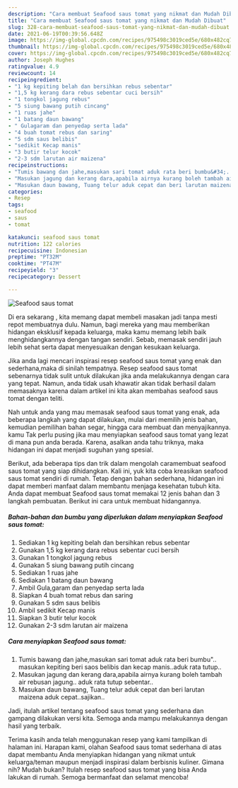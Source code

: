```yaml
---
description: "Cara membuat Seafood saus tomat yang nikmat dan Mudah Dibuat"
title: "Cara membuat Seafood saus tomat yang nikmat dan Mudah Dibuat"
slug: 328-cara-membuat-seafood-saus-tomat-yang-nikmat-dan-mudah-dibuat
date: 2021-06-19T00:39:56.648Z
image: https://img-global.cpcdn.com/recipes/975498c3019ced5e/680x482cq70/seafood-saus-tomat-foto-resep-utama.jpg
thumbnail: https://img-global.cpcdn.com/recipes/975498c3019ced5e/680x482cq70/seafood-saus-tomat-foto-resep-utama.jpg
cover: https://img-global.cpcdn.com/recipes/975498c3019ced5e/680x482cq70/seafood-saus-tomat-foto-resep-utama.jpg
author: Joseph Hughes
ratingvalue: 4.9
reviewcount: 14
recipeingredient:
- "1 kg kepiting belah dan bersihkan rebus sebentar"
- "1,5 kg kerang dara rebus sebentar cuci bersih"
- "1 tongkol jagung rebus"
- "5 siung bawang putih cincang"
- "1 ruas jahe"
- "1 batang daun bawang"
- " Gulagaram dan penyedap serta lada"
- "4 buah tomat rebus dan saring"
- "5 sdm saus belibis"
- "sedikit Kecap manis"
- "3 butir telur kocok"
- "2-3 sdm larutan air maizena"
recipeinstructions:
- "Tumis bawang dan jahe,masukan sari tomat aduk rata beri bumbu&#34;.. masukan kepiting beri saos belibis dan kecap manis..aduk rata tutup.."
- "Masukan jagung dan kerang dara,apabila airnya kurang boleh tambah air rebusan jagung.. aduk rata tutup sebentar.."
- "Masukan daun bawang, Tuang telur aduk cepat dan beri larutan maizena aduk cepat..sajikan.."
categories:
- Resep
tags:
- seafood
- saus
- tomat

katakunci: seafood saus tomat 
nutrition: 122 calories
recipecuisine: Indonesian
preptime: "PT32M"
cooktime: "PT47M"
recipeyield: "3"
recipecategory: Dessert

---
```



![Seafood saus tomat](https://img-global.cpcdn.com/recipes/975498c3019ced5e/680x482cq70/seafood-saus-tomat-foto-resep-utama.jpg)

Di era  sekarang , kita memang dapat membeli masakan jadi tanpa mesti repot membuatnya dulu. Namun, bagi mereka yang mau memberikan hidangan eksklusif kepada keluarga, maka kamu memang lebih baik menghidangkannya dengan tangan sendiri. Sebab, memasak sendiri jauh lebih sehat serta dapat menyesuaikan dengan kesukaan keluarga.

Jika anda lagi mencari inspirasi resep seafood saus tomat yang enak dan sederhana,maka di sinilah tempatnya. Resep seafood saus tomat  sebenarnya tidak sulit untuk dilakukan jika anda melakukannya dengan cara yang tepat. Namun, anda tidak usah khawatir akan tidak berhasil dalam memasaknya 
karena dalam artikel ini kita akan membahas seafood saus tomat dengan teliti.  



Nah untuk anda yang mau memasak seafood saus tomat yang enak, ada beberapa langkah yang dapat dilakukan, mulai dari memilih jenis bahan, kemudian pemilihan bahan segar, hingga cara membuat dan menyajikannya. kamu Tak perlu pusing jika mau menyiapkan seafood saus tomat yang lezat di mana pun anda berada. Karena, asalkan anda  tahu triknya, maka hidangan ini dapat menjadi suguhan yang spesial.

Berikut, ada beberapa tips dan trik dalam mengolah caramembuat seafood saus tomat yang siap dihidangkan. Kali ini, yuk kita coba kreasikan seafood saus tomat sendiri di rumah. Tetap dengan bahan sederhana, hidangan ini dapat memberi manfaat dalam membantu menjaga kesehatan tubuh kita. Anda dapat membuat Seafood saus tomat memakai 12 jenis bahan dan 3 langkah pembuatan. Berikut ini cara untuk membuat hidangannya.

<!--inarticleads1-->

##### Bahan-bahan dan bumbu yang diperlukan dalam menyiapkan Seafood saus tomat:

1. Sediakan 1 kg kepiting belah dan bersihkan rebus sebentar
1. Gunakan 1,5 kg kerang dara rebus sebentar cuci bersih
1. Gunakan 1 tongkol jagung rebus
1. Gunakan 5 siung bawang putih cincang
1. Sediakan 1 ruas jahe
1. Sediakan 1 batang daun bawang
1. Ambil  Gula,garam dan penyedap serta lada
1. Siapkan 4 buah tomat rebus dan saring
1. Gunakan 5 sdm saus belibis
1. Ambil sedikit Kecap manis
1. Siapkan 3 butir telur kocok
1. Gunakan 2-3 sdm larutan air maizena




<!--inarticleads2-->

##### Cara menyiapkan Seafood saus tomat:

1. Tumis bawang dan jahe,masukan sari tomat aduk rata beri bumbu&#34;.. masukan kepiting beri saos belibis dan kecap manis..aduk rata tutup..
1. Masukan jagung dan kerang dara,apabila airnya kurang boleh tambah air rebusan jagung.. aduk rata tutup sebentar..
1. Masukan daun bawang, Tuang telur aduk cepat dan beri larutan maizena aduk cepat..sajikan..




Jadi, itulah artikel tentang  seafood saus tomat  yang sederhana dan gampang dilakukan versi kita. Semoga anda mampu melakukannya dengan hasil yang terbaik. 

Terima kasih anda telah menggunakan resep yang kami tampilkan di halaman ini. Harapan kami, olahan  Seafood saus tomat sederhana di atas dapat membantu Anda menyiapkan hidangan yang nikmat untuk keluarga/teman maupun menjadi inspirasi dalam berbisnis kuliner. Gimana nih? Mudah bukan? Itulah resep seafood saus tomat yang bisa Anda lakukan di rumah. Semoga bermanfaat dan selamat mencoba!

